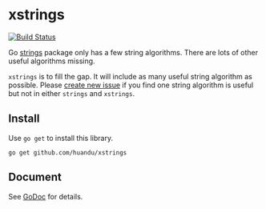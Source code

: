 # xstrings #

[![Build Status](https://travis-ci.org/huandu/xstrings.png?branch=master)](https://travis-ci.org/huandu/xstrings)

Go [strings](http://golang.org/pkg/strings) package only has a few string algorithms. There are lots of other useful algorithms missing.

`xstrings` is to fill the gap. It will include as many useful string algorithm as possible. Please [create new issue](https://github.com/huandu/xstrings/issues) if you find one string algorithm is useful but not in either `strings` and `xstrings`.

## Install ##

Use `go get` to install this library.

	go get github.com/huandu/xstrings

## Document ##

See [GoDoc](https://godoc.org/github.com/huandu/xstrings) for details.
